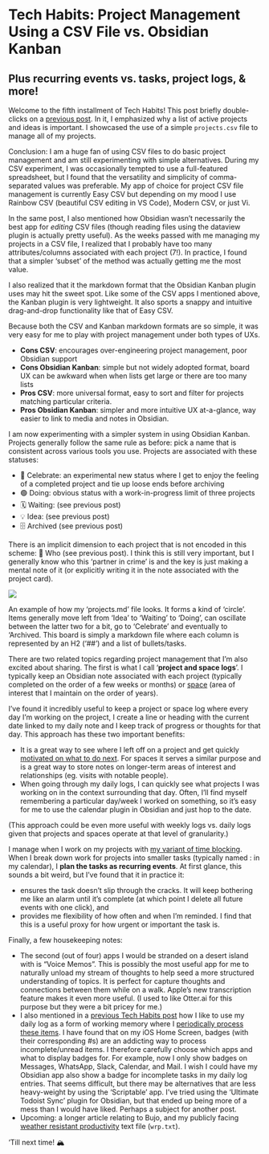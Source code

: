 
# Tech Habits: Project Management Using a CSV File vs. Obsidian Kanban

## Plus recurring events vs. tasks, project logs, & more!

Welcome to the fifth installment of Tech Habits! This post briefly double-clicks on a  [previous post](https://medium.com/@geetduggal/tech-habits-managing-project-lists-in-plain-text-files-and-obsidian-a51c5e72f5ac). In it, I emphasized why a list of active projects and ideas is important. I showcased the use of a simple  `projects.csv`  file to manage all of my projects.

Conclusion: I am a huge fan of using CSV files to do basic project management and am still experimenting with simple alternatives. During my CSV experiment, I was occasionally tempted to use a full-featured spreadsheet, but I found that the versatility and simplicity of comma-separated values was preferable. My app of choice for project CSV file management is currently Easy CSV but depending on my mood I use Rainbow CSV (beautiful CSV editing in VS Code), Modern CSV, or just Vi.

In the same post, I also mentioned how Obsidian wasn’t necessarily the best app for  _editing_  CSV files (though reading files using the dataview plugin is actually pretty useful). As the weeks passed with me managing my projects in a CSV file, I realized that I probably have too many attributes/columns associated with each project (7!). In practice, I found that a simpler ‘subset’ of the method was actually getting me the most value.

I also realized that it the markdown format that the Obsidian Kanban plugin uses may hit the sweet spot. Like some of the CSV apps I mentioned above, the Kanban plugin is very lightweight. It also sports a snappy and intuitive drag-and-drop functionality like that of Easy CSV.

Because both the CSV and Kanban markdown formats are so simple, it was very easy for me to play with project management under both types of UXs.

-   **Cons CSV**: encourages over-engineering project management, poor Obsidian support
-   **Cons Obsidian Kanban**: simple but not widely adopted format, board UX can be awkward when when lists get large or there are too many lists
-   **Pros CSV**: more universal format, easy to sort and filter for projects matching particular criteria.
-   **Pros Obsidian Kanban**: simpler and more intuitive UX at-a-glance, way easier to link to media and notes in Obsidian.

I am now experimenting with a simpler system in using Obsidian Kanban. Projects generally follow the same rule as before: pick a name that is consistent across various tools you use. Projects are associated with these statuses:

-   🥳 Celebrate: an experimental new status where I get to enjoy the feeling of a completed project and tie up loose ends before archiving
-   🟢 Doing: obvious status with a work-in-progress limit of three projects
-   🗓️ Waiting: (see previous post)
-   💡 Idea: (see previous post)
-   🗄️ Archived (see previous post)

There is an implicit dimension to each project that is not encoded in this scheme: 💁 Who (see previous post). I think this is still very important, but I generally know who this ‘partner in crime’ is and the key is just making a mental note of it (or explicitly writing it in the note associated with the project card).

![](https://miro.medium.com/v2/resize:fit:6736/1*eVlq1MUEtpKvyE2zn8z1Aw.png)

An example of how my ‘projects.md’ file looks. It forms a kind of ‘circle’. Items generally move left from ‘Idea’ to ‘Waiting’ to ‘Doing’, can oscillate between the latter two for a bit, go to ‘Celebrate’ and eventually to ‘Archived. This board is simply a markdown file where each column is represented by an H2 (‘##’) and a list of bullets/tasks.

There are two related topics regarding project management that I’m also excited about sharing. The first is what I call ‘**project and space logs**’. I typically keep an Obsidian note associated with each project (typically completed on the order of a few weeks or months) or  [space](https://medium.com/@geetduggal/want-extraordinarily-useful-and-timeless-notes-build-a-personal-knowledge-encyclopedia-bc8b7fb09829)  (area of interest that I maintain on the order of years).

I’ve found it incredibly useful to keep a project or space log where every day I’m working on the project, I create a line or heading with the current date linked to my daily note and I keep track of progress or thoughts for that day. This approach has these two important benefits:

-   It is a great way to see where I left off on a project and get quickly  [motivated on what to do next](https://x.com/fortelabs/status/1659548770739056648). For spaces it serves a similar purpose and is a great way to store notes on longer-term areas of interest and relationships (eg. visits with notable people).
-   When going through my daily logs, I can quickly see what projects I was working on in the context surrounding that day. Often, I’ll find myself remembering a particular day/week I worked on something, so it’s easy for me to use the calendar plugin in Obsidian and just hop to the date.

(This approach could be even more useful with weekly logs vs. daily logs given that projects and spaces operate at that level of granularity.)

I manage when I work on my projects with  [my variant of time blocking](https://medium.com/@geetduggal/discipline-absorbs-chaos-try-this-game-changing-simple-way-to-manage-your-time-14e262ca05bc). When I break down work for projects into smaller tasks (typically named <project name>:<task name> in my calendar), I  **plan the tasks as recurring events**. At first glance, this sounds a bit weird, but I’ve found that it in practice it:

-   ensures the task doesn’t slip through the cracks. It will keep bothering me like an alarm until it’s complete (at which point I delete all future events with one click), and
-   provides me flexibility of how often and when I’m reminded. I find that this is a useful proxy for how urgent or important the task is.

Finally, a few housekeeping notes:

-   The second (out of four) apps I would be stranded on a desert island with is “Voice Memos”. This is possibly the most useful app for me to naturally unload my stream of thoughts to help seed a more structured understanding of topics. It is perfect for capture thoughts and connections between them while on a walk. Apple’s new transcription feature makes it even more useful. (I used to like Otter.ai for this purpose but they were a bit pricey for me.)
-   I also mentioned in a  [previous Tech Habits post](https://medium.com/@geetduggal/tech-habits-capture-everything-in-one-place-dd3f20fee466)  how I like to use my daily log as a form of working memory where I  [periodically process these items](https://medium.com/@geetduggal/tech-habits-the-problem-with-task-batching-41f0a7ab9f49). I have found that on my iOS Home Screen, badges (with their corresponding #s) are an addicting way to process incomplete/unread items. I therefore carefully choose which apps and what to display badges for. For example, now I only show badges on Messages, WhatsApp, Slack, Calendar, and Mail. I wish I could have my Obsidian app also show a badge for incomplete tasks in my daily log entries. That seems difficult, but there may be alternatives that are less heavy-weight by using the ‘Scriptable’ app. I’ve tried using the ‘Ultimate Todoist Sync’ plugin for Obsidian, but that ended up being more of a mess than I would have liked. Perhaps a subject for another post.
-   Upcoming: a longer article relating to Bujo, and my publicly facing  [weather resistant productivity](https://medium.com/@geetduggal/weather-resistant-productivity-2a90c4357068)  text file (`wrp.txt`).

‘Till next time! 🏔️